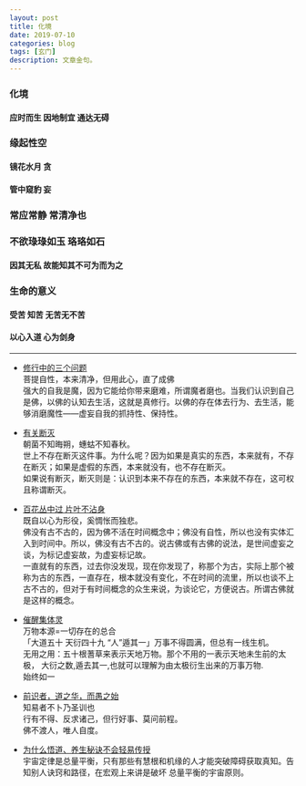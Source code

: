 ```yaml
---
layout: post
title: 化境
date: 2019-07-10
categories: blog
tags: [玄门]
description: 文章金句。
---
```


### 化境
#### 应时而生 因地制宜 通达无碍


<p>
   </p>


### 缘起性空
#### 镜花水月 贪 
#### 管中窥豹 妄


<p>
   </p>
   
### 常应常静 常清净也
### 不欲琭琭如玉 珞珞如石
#### 因其无私 故能知其不可为而为之


<p>
   </p>
   
   
### 生命的意义 
#### 受苦 知苦 无苦无不苦
#### 以心入道 心为剑身

-------

- [修行中的三个问题](http://blog.sina.cn/dpool/blog/s/blog_5b4d23f60102yo03.html?type=-1)<br>
菩提自性，本来清净，但用此心，直了成佛<br>
强大的自我是魔，因为它能给你带来磨难，所谓魔者磨也。当我们认识到自己是佛，以佛的认知去生活，这就是真修行。以佛的存在体去行为、去生活，能够消磨魔性——虚妄自我的抓持性、保持性。

- [有关断灭](http://blog.sina.cn/dpool/blog/s/blog_5b4d23f60102yovz.html?type=-1)<br>
朝菌不知晦朔，蟪蛄不知春秋。<br>
世上不存在断灭这件事。为什么呢？因为如果是真实的东西，本来就有，不存在断灭；如果是虚假的东西，本来就没有，也不存在断灭。<br>
如果说有断灭，断灭则是：认识到本来不存在的东西，本来就不存在，这可权且称谓断灭。

- [百花丛中过 片叶不沾身](http://blog.sina.cn/dpool/blog/s/blog_5b4d23f60102vl9h.html?vt=4)<br>
既自以心为形役，奚惆怅而独悲。<br>
佛没有古不古的，因为佛不活在时间概念中；佛没有自性，所以也没有实体汇入到时间中。所以，佛没有古不古的。说古佛或有古佛的说法，是世间虚妄之谈，为标记虚妄故，为虚妄标记故。<br>
一直就有的东西，过去你没发现，现在你发现了，称那个为古，实际上那个被称为古的东西，一直存在，根本就没有变化，不在时间的流里，所以也谈不上古不古的，但对于有时间概念的众生来说，为谈论它，方便说古。所谓古佛就是这样的概念。

- [催醒集体灵](https://mp.weixin.qq.com/s/cbdusjjmBnCQcRCVWnM4iw)<br>
万物本源=一切存在的总合<br>
「大道五十 天衍四十九 “人”遁其一」万事不得圆满，但总有一线生机。<br>
无用之用：五十根蓍草来表示天地万物。那个不用的一表示天地未生前的太极， 大衍之数,遁去其一,也就可以理解为由太极衍生出来的万事万物. <br>
始终如一

- [前识者，道之华，而愚之始](http://m.caogen.com/Article/Default.aspx?aid=32582)<br>
知易者不卜乃圣训也<br>
行有不得、反求诸己，但行好事、莫问前程。<br>
佛不渡人，唯人自度。

- [为什么悟道、养生秘诀不会轻易传授](http://m.caogen.com/Article/Default.aspx?aid=102025)<br>
宇宙定律是总量平衡，只有那些有慧根和机缘的人才能突破障碍获取真知。告知别人诀窍和路径，在宏观上来讲是破坏 总量平衡的宇宙原则。<br>

